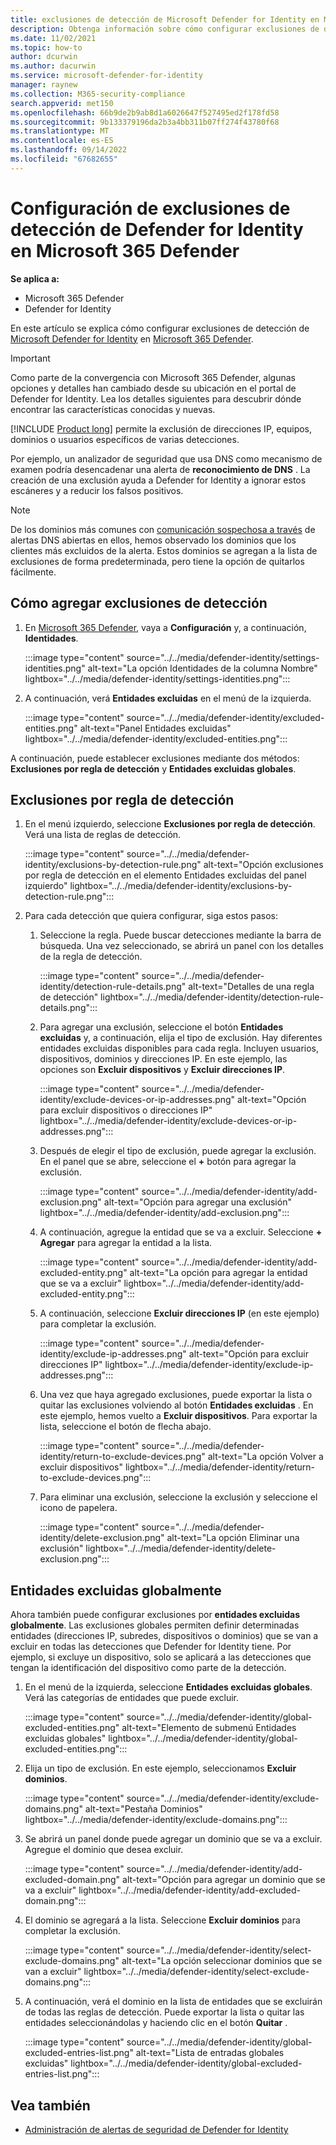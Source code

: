 ```yaml
---
title: exclusiones de detección de Microsoft Defender for Identity en Microsoft 365 Defender
description: Obtenga información sobre cómo configurar exclusiones de detección de Microsoft Defender for Identity en Microsoft 365 Defender.
ms.date: 11/02/2021
ms.topic: how-to
author: dcurwin
ms.author: dacurwin
ms.service: microsoft-defender-for-identity
manager: raynew
ms.collection: M365-security-compliance
search.appverid: met150
ms.openlocfilehash: 66b9de2b9ab8d1a6026647f527495ed2f178fd58
ms.sourcegitcommit: 9b133379196da2b3a4bb311b07ff274f43780f68
ms.translationtype: MT
ms.contentlocale: es-ES
ms.lasthandoff: 09/14/2022
ms.locfileid: "67682655"
---
```

# <a name="configure-defender-for-identity-detection-exclusions-in-microsoft-365-defender"></a>Configuración de exclusiones de detección de Defender for Identity en Microsoft 365 Defender

**Se aplica a:**

- Microsoft 365 Defender
- Defender for Identity

En este artículo se explica cómo configurar exclusiones de detección de [Microsoft Defender for Identity](/defender-for-identity) en [Microsoft 365 Defender](/microsoft-365/security/defender/overview-security-center).

> [!IMPORTANT]
> Como parte de la convergencia con Microsoft 365 Defender, algunas opciones y detalles han cambiado desde su ubicación en el portal de Defender for Identity. Lea los detalles siguientes para descubrir dónde encontrar las características conocidas y nuevas.

[!INCLUDE [Product long](includes/product-long.md)] permite la exclusión de direcciones IP, equipos, dominios o usuarios específicos de varias detecciones.

Por ejemplo, un analizador de seguridad que usa DNS como mecanismo de examen podría desencadenar una alerta de **reconocimiento de DNS** . La creación de una exclusión ayuda a Defender for Identity a ignorar estos escáneres y a reducir los falsos positivos.

>[!NOTE]
>De los dominios más comunes con [comunicación sospechosa a través](/defender-for-identity/exfiltration-alerts#suspicious-communication-over-dns-external-id-2031) de alertas DNS abiertas en ellos, hemos observado los dominios que los clientes más excluidos de la alerta. Estos dominios se agregan a la lista de exclusiones de forma predeterminada, pero tiene la opción de quitarlos fácilmente.

## <a name="how-to-add-detection-exclusions"></a>Cómo agregar exclusiones de detección

1. En [Microsoft 365 Defender](https://security.microsoft.com/), vaya a **Configuración** y, a continuación, **Identidades**.

   :::image type="content" source="../../media/defender-identity/settings-identities.png" alt-text="La opción Identidades de la columna Nombre" lightbox="../../media/defender-identity/settings-identities.png":::

1. A continuación, verá **Entidades excluidas** en el menú de la izquierda.

   :::image type="content" source="../../media/defender-identity/excluded-entities.png" alt-text="Panel Entidades excluidas" lightbox="../../media/defender-identity/excluded-entities.png":::

A continuación, puede establecer exclusiones mediante dos métodos: **Exclusiones por regla de detección** y **Entidades excluidas globales**.

## <a name="exclusions-by-detection-rule"></a>Exclusiones por regla de detección

1. En el menú izquierdo, seleccione **Exclusiones por regla de detección**. Verá una lista de reglas de detección.

   :::image type="content" source="../../media/defender-identity/exclusions-by-detection-rule.png" alt-text="Opción exclusiones por regla de detección en el elemento Entidades excluidas del panel izquierdo" lightbox="../../media/defender-identity/exclusions-by-detection-rule.png":::

1. Para cada detección que quiera configurar, siga estos pasos:

    1. Seleccione la regla. Puede buscar detecciones mediante la barra de búsqueda. Una vez seleccionado, se abrirá un panel con los detalles de la regla de detección.

       :::image type="content" source="../../media/defender-identity/detection-rule-details.png" alt-text="Detalles de una regla de detección" lightbox="../../media/defender-identity/detection-rule-details.png":::

    1. Para agregar una exclusión, seleccione el botón **Entidades excluidas** y, a continuación, elija el tipo de exclusión. Hay diferentes entidades excluidas disponibles para cada regla. Incluyen usuarios, dispositivos, dominios y direcciones IP. En este ejemplo, las opciones son **Excluir dispositivos** y **Excluir direcciones IP**.

       :::image type="content" source="../../media/defender-identity/exclude-devices-or-ip-addresses.png" alt-text="Opción para excluir dispositivos o direcciones IP" lightbox="../../media/defender-identity/exclude-devices-or-ip-addresses.png":::

    1. Después de elegir el tipo de exclusión, puede agregar la exclusión. En el panel que se abre, seleccione el **+** botón para agregar la exclusión.

       :::image type="content" source="../../media/defender-identity/add-exclusion.png" alt-text="Opción para agregar una exclusión" lightbox="../../media/defender-identity/add-exclusion.png":::

    1. A continuación, agregue la entidad que se va a excluir. Seleccione **+ Agregar** para agregar la entidad a la lista.

       :::image type="content" source="../../media/defender-identity/add-excluded-entity.png" alt-text="La opción para agregar la entidad que se va a excluir" lightbox="../../media/defender-identity/add-excluded-entity.png":::

    1. A continuación, seleccione **Excluir direcciones IP** (en este ejemplo) para completar la exclusión.

       :::image type="content" source="../../media/defender-identity/exclude-ip-addresses.png" alt-text="Opción para excluir direcciones IP" lightbox="../../media/defender-identity/exclude-ip-addresses.png":::

    1. Una vez que haya agregado exclusiones, puede exportar la lista o quitar las exclusiones volviendo al botón **Entidades excluidas** . En este ejemplo, hemos vuelto a **Excluir dispositivos**. Para exportar la lista, seleccione el botón de flecha abajo.

       :::image type="content" source="../../media/defender-identity/return-to-exclude-devices.png" alt-text="La opción Volver a excluir dispositivos" lightbox="../../media/defender-identity/return-to-exclude-devices.png":::

    1. Para eliminar una exclusión, seleccione la exclusión y seleccione el icono de papelera.

       :::image type="content" source="../../media/defender-identity/delete-exclusion.png" alt-text="La opción Eliminar una exclusión" lightbox="../../media/defender-identity/delete-exclusion.png":::

## <a name="global-excluded-entities"></a>Entidades excluidas globalmente

Ahora también puede configurar exclusiones por **entidades excluidas globalmente**. Las exclusiones globales permiten definir determinadas entidades (direcciones IP, subredes, dispositivos o dominios) que se van a excluir en todas las detecciones que Defender for Identity tiene. Por ejemplo, si excluye un dispositivo, solo se aplicará a las detecciones que tengan la identificación del dispositivo como parte de la detección.

1. En el menú de la izquierda, seleccione **Entidades excluidas globales**. Verá las categorías de entidades que puede excluir.

   :::image type="content" source="../../media/defender-identity/global-excluded-entities.png" alt-text="Elemento de submenú Entidades excluidas globales" lightbox="../../media/defender-identity/global-excluded-entities.png":::

1. Elija un tipo de exclusión. En este ejemplo, seleccionamos **Excluir dominios**.

   :::image type="content" source="../../media/defender-identity/exclude-domains.png" alt-text="Pestaña Dominios" lightbox="../../media/defender-identity/exclude-domains.png":::

1. Se abrirá un panel donde puede agregar un dominio que se va a excluir. Agregue el dominio que desea excluir.

   :::image type="content" source="../../media/defender-identity/add-excluded-domain.png" alt-text="Opción para agregar un dominio que se va a excluir" lightbox="../../media/defender-identity/add-excluded-domain.png":::

1. El dominio se agregará a la lista. Seleccione **Excluir dominios** para completar la exclusión.

   :::image type="content" source="../../media/defender-identity/select-exclude-domains.png" alt-text="La opción seleccionar dominios que se van a excluir" lightbox="../../media/defender-identity/select-exclude-domains.png":::

1. A continuación, verá el dominio en la lista de entidades que se excluirán de todas las reglas de detección. Puede exportar la lista o quitar las entidades seleccionándolas y haciendo clic en el botón **Quitar** .

   :::image type="content" source="../../media/defender-identity/global-excluded-entries-list.png" alt-text="Lista de entradas globales excluidas" lightbox="../../media/defender-identity/global-excluded-entries-list.png":::

## <a name="see-also"></a>Vea también

- [Administración de alertas de seguridad de Defender for Identity](manage-security-alerts.md)
